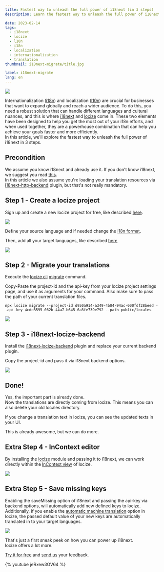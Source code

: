 ```yaml
---
title: Fastest way to unleash the full power of i18next (in 3 steps)
description: Learn the fastest way to unleash the full power of i18next with locize and get the most out of your internationalization efforts.

date: 2023-02-14
tags:
  - i18next
  - locize
  - l10n
  - i18n
  - localization
  - internationalization
  - translation
thumbnail: i18next-migrate/title.jpg

label: i18next-migrate
lang: en
---
```


![](title.jpg)

Internationalization ([i18n](../what-is-i18n/)) and localization ([l10n](../localization/)) are crucial for businesses that want to expand globally and reach a wider audience. To do this, you need a robust solution that can handle different languages and cultural nuances, and this is where [i18next](https://www.i18next.com) and [locize](/) come in. These two elements have been designed to help you get the most out of your i18n efforts, and when used together, they are a powerhouse combination that can help you achieve your goals faster and more efficiently.
<br />
In this article, we'll explore the fastest way to unleash the full power of i18next in 3 steps.

## Precondition
We assume you know i18next and already use it. If you don't know i18next, we suggest you read [this](../react-i18next/).
<br />
In this article we also assume you're loading your translation resources via [i18next-http-backend](https://github.com/i18next/i18next-http-backend) plugin, but that's not really mandatory.


## Step 1 - Create a locize project
Sign up and create a new locize project for free, like described [here](https://docs.locize.com/integration/getting-started#step-1-signup-and-create-a-project).

![](add_project.jpg)

Define your source language and if needed change the [i18n format](https://docs.locize.com/integration/supported-i18n-formats).

Then, add all your target languages, like described [here](https://docs.locize.com/integration/getting-started/add-content#add-languages)

![](add_lng.jpg)


## Step 2 - Migrate your translations

Execute the [locize cli](https://github.com/locize/locize-cli) [migrate](https://github.com/locize/locize-cli#migration-of-existing-i18next-files) command.

Copy-Paste the project-id and the api-key from your locize project settings page, and use it as arguments for your command. Also make sure to pass the path of your current translation files.

`npx locize migrate --project-id d950a914-a349-4b04-94ac-000fdf28beed --api-key 4cde8595-062b-44a7-b645-6a3fe739e792 --path public/locales`

![](cli.jpg)


## Step 3 - i18next-locize-backend

Install the [i18next-locize-backend](https://github.com/locize/i18next-locize-backend) plugin and replace your current backend plugin.

Copy the project-id and pass it via i18next backend options.

![](backend.jpg)


## Done!

Yes, the important part is already done.
<br />
Now the translations are directly coming from locize. This means you can also delete your old locales directory.

If you change a translation text in locize, you can see the updated texts in your UI.

This is already awesome, but we can do more.



## Extra Step 4 - InContext editor

By installing the [locize](https://github.com/locize/locize) module and passing it to i18next, we can work directly within the [InContext view](https://docs.locize.com/different-views/incontext) of locize.

![](incontext.jpg)


## Extra Step 5 - Save missing keys

Enabling the saveMissing option of i18next and passing the api-key via backend options, will automatically add new defined keys to locize.
<br />
Additionally, if you enable the [automatic machine translation](https://docs.locize.com/whats-inside/auto-machine-translation) option in locize, the passed default value of your new keys are automatically translated in to your target languages.

![](save_missing.jpg)


That's just a first sneak peek on how you can power up i18next.
<br />
locize offers a lot more.

[Try it for free](https://www.locize.app/register) and [send us](mailto:support@locize.com) your feedback.

{% youtube jeRxew3OV64 %}


<script type="application/ld+json">
  {
    "@context": "https://schema.org",
    "@type": "FAQPage",
    "mainEntity": [{
      "@type": "Question",
      "name": "What is i18next?",
      "acceptedAnswer": {
        "@type": "Answer",
        "text": "i18next is an internationalization-framework written in and for JavaScript. But it's much more than that. i18next goes beyond just providing the standard i18n features such as (plurals, context, interpolation, format). It provides you with a complete solution to localize your product from web to mobile and desktop."
      }
    }, {
      "@type": "Question",
      "name": "What is locize?",
      "acceptedAnswer": {
        "@type": "Answer",
        "text": "locize is a powerful l10n solution that works in conjunction with i18next to help businesses achieve their goals faster and more efficiently."
      }
    }, {
      "@type": "Question",
      "name": "How do I use i18next and locize together?",
      "acceptedAnswer": {
        "@type": "Answer",
        "text": "To use i18next and locize together, you can follow the three steps outlined in the article: create a locize project, migrate your translations, and replace your current backend plugin with the i18next-locize-backend plugin."
      }
    }, {
      "@type": "Question",
      "name": "What is the InContext editor in locize?",
      "acceptedAnswer": {
        "@type": "Answer",
        "text": "The InContext editor in locize is a feature that allows you to work directly within the locize platform to edit your translations. By installing the locize module, you can use the InContext view to make changes to your translations directly from within your UI."
      }
    }, {
      "@type": "Question",
      "name": "How do I add new keys to locize automatically?",
      "acceptedAnswer": {
        "@type": "Answer",
        "text": "You can add new keys to locize automatically by enabling the saveMissing option of i18next and passing the api-key via the backend options. Additionally, if you enable the automatic machine translation option in locize, the default values of your new keys will be automatically translated into your target languages."
      }
    }]
  }
</script>
